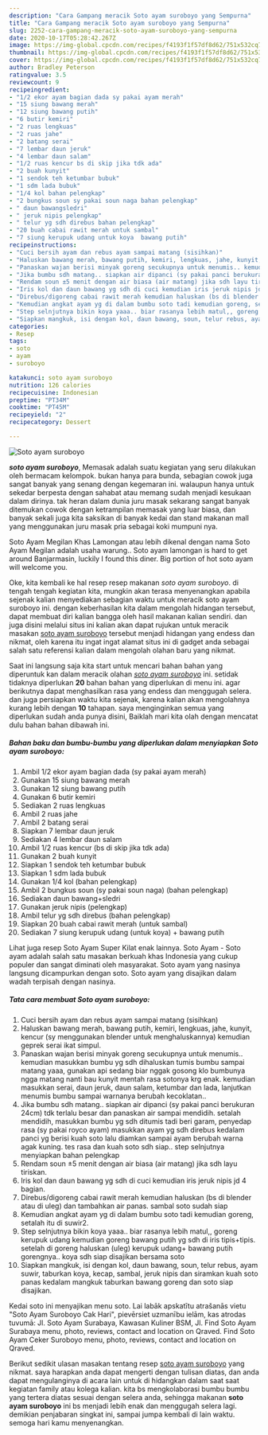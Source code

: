 ```yaml
---
description: "Cara Gampang meracik Soto ayam suroboyo yang Sempurna"
title: "Cara Gampang meracik Soto ayam suroboyo yang Sempurna"
slug: 2252-cara-gampang-meracik-soto-ayam-suroboyo-yang-sempurna
date: 2020-10-17T05:28:42.267Z
image: https://img-global.cpcdn.com/recipes/f4193f1f57df8d62/751x532cq70/soto-ayam-suroboyo-foto-resep-utama.jpg
thumbnail: https://img-global.cpcdn.com/recipes/f4193f1f57df8d62/751x532cq70/soto-ayam-suroboyo-foto-resep-utama.jpg
cover: https://img-global.cpcdn.com/recipes/f4193f1f57df8d62/751x532cq70/soto-ayam-suroboyo-foto-resep-utama.jpg
author: Bradley Peterson
ratingvalue: 3.5
reviewcount: 9
recipeingredient:
- "1/2 ekor ayam bagian dada sy pakai ayam merah"
- "15 siung bawang merah"
- "12 siung bawang putih"
- "6 butir kemiri"
- "2 ruas lengkuas"
- "2 ruas jahe"
- "2 batang serai"
- "7 lembar daun jeruk"
- "4 lembar daun salam"
- "1/2 ruas kencur bs di skip jika tdk ada"
- "2 buah kunyit"
- "1 sendok teh ketumbar bubuk"
- "1 sdm lada bubuk"
- "1/4 kol bahan pelengkap"
- "2 bungkus soun sy pakai soun naga bahan pelengkap"
- " daun bawangsledri"
- " jeruk nipis pelengkap"
- " telur yg sdh direbus bahan pelengkap"
- "20 buah cabai rawit merah untuk sambal"
- "7 siung kerupuk udang untuk koya  bawang putih"
recipeinstructions:
- "Cuci bersih ayam dan rebus ayam sampai matang (sisihkan)"
- "Haluskan bawang merah, bawang putih, kemiri, lengkuas, jahe, kunyit, kencur (sy menggunakan blender untuk menghaluskannya) kemudian geprek serai ikat simpul."
- "Panaskan wajan berisi minyak goreng secukupnya untuk menumis.. kemudian masukkan bumbu yg sdh dihaluskan tumis bumbu sampai matang yaaa, gunakan api sedang biar nggak gosong klo bumbunya ngga matang nanti bau kunyit mentah rasa sotonya krg enak. kemudian masukkan serai, daun jeruk, daun salam, ketumbar dan lada, lanjutkan menumis bumbu sampai warnanya berubah kecoklatan.."
- "Jika bumbu sdh matang.. siapkan air dipanci (sy pakai panci berukuran 24cm) tdk terlalu besar dan panaskan air sampai mendidih. setalah mendidih, masukkan bumbu yg sdh ditumis tadi beri garam, penyedap rasa (sy pakai royco ayam) masukkan ayam yg sdh direbus kedalam panci yg berisi kuah soto lalu diamkan sampai ayam berubah warna agak kuning. tes rasa dan kuah soto sdh siap.. step selnjutnya menyiapkan bahan pelengkap"
- "Rendam soun ±5 menit dengan air biasa (air matang) jika sdh layu tiriskan."
- "Iris kol dan daun bawang yg sdh di cuci kemudian iris jeruk nipis jd 4 bagian."
- "Direbus/digoreng cabai rawit merah kemudian haluskan (bs di blender atau di uleg) dan tambahkan air panas. sambal soto sudah siap"
- "Kemudian angkat ayam yg di dalam bumbu soto tadi kemudian goreng, setalah itu di suwir2."
- "Step selnjutnya bikin koya yaaa.. biar rasanya lebih matul,, goreng kerupuk udang kemudian goreng bawang putih yg sdh di iris tipis+tipis. setelah di goreng haluskan (uleg) kerupuk udang+ bawang putih gorengnya.. koya sdh siap disajikan bersama soto"
- "Siapkan mangkuk, isi dengan kol, daun bawang, soun, telur rebus, ayam suwir, taburkan koya, kecap, sambal, jeruk nipis dan siramkan kuah soto panas kedalam mangkuk taburkan bawang goreng dan soto siap disajikan."
categories:
- Resep
tags:
- soto
- ayam
- suroboyo

katakunci: soto ayam suroboyo 
nutrition: 126 calories
recipecuisine: Indonesian
preptime: "PT34M"
cooktime: "PT45M"
recipeyield: "2"
recipecategory: Dessert

---
```



![Soto ayam suroboyo](https://img-global.cpcdn.com/recipes/f4193f1f57df8d62/751x532cq70/soto-ayam-suroboyo-foto-resep-utama.jpg)

<b><i>soto ayam suroboyo</i></b>, Memasak adalah suatu kegiatan yang seru dilakukan oleh bermacam kelompok. bukan hanya para bunda, sebagian cowok juga sangat banyak yang senang dengan kegemaran ini. walaupun hanya untuk sekedar berpesta dengan sahabat atau memang sudah menjadi kesukaan dalam dirinya. tak heran dalam dunia juru masak sekarang sangat banyak ditemukan cowok dengan ketrampilan memasak yang luar biasa, dan banyak sekali juga kita saksikan di banyak kedai dan stand makanan mall yang menggunakan juru masak pria sebagai koki mumpuni nya.

Soto Ayam Megilan Khas Lamongan atau lebih dikenal dengan nama Soto Ayam Megilan adalah usaha warung.. Soto ayam lamongan is hard to get around Banjarmasin, luckily I found this diner. Big portion of hot soto ayam will welcome you.

Oke, kita kembali ke hal resep resep makanan <i>soto ayam suroboyo</i>. di tengah tengah kegiatan kita, mungkin akan terasa menyenangkan apabila sejenak kalian menyediakan sebagian waktu untuk meracik soto ayam suroboyo ini. dengan keberhasilan kita dalam mengolah hidangan tersebut, dapat membuat diri kalian bangga oleh hasil makanan kalian sendiri. dan juga disini melalui situs ini kalian akan dapat rujukan untuk meracik masakan <u>soto ayam suroboyo</u> tersebut menjadi hidangan yang endess dan nikmat, oleh karena itu ingat ingat alamat situs ini di gadget anda sebagai salah satu referensi kalian dalam mengolah olahan baru yang nikmat.


Saat ini langsung saja kita start untuk mencari bahan bahan yang diperuntuk kan dalam meracik olahan <u><i>soto ayam suroboyo</i></u> ini. setidak tidaknya diperlukan <b>20</b> bahan bahan yang diperlukan di menu ini. agar berikutnya dapat menghasilkan rasa yang endess dan menggugah selera. dan juga persiapkan waktu kita sejenak, karena kalian akan mengolahnya kurang lebih dengan <b>10</b> tahapan. saya menginginkan semua yang diperlukan sudah anda punya disini, Baiklah mari kita olah dengan mencatat dulu bahan bahan dibawah ini.

<!--inarticleads1-->

##### Bahan baku dan bumbu-bumbu yang diperlukan dalam menyiapkan Soto ayam suroboyo:

1. Ambil 1/2 ekor ayam bagian dada (sy pakai ayam merah)
1. Gunakan 15 siung bawang merah
1. Gunakan 12 siung bawang putih
1. Gunakan 6 butir kemiri
1. Sediakan 2 ruas lengkuas
1. Ambil 2 ruas jahe
1. Ambil 2 batang serai
1. Siapkan 7 lembar daun jeruk
1. Sediakan 4 lembar daun salam
1. Ambil 1/2 ruas kencur (bs di skip jika tdk ada)
1. Gunakan 2 buah kunyit
1. Siapkan 1 sendok teh ketumbar bubuk
1. Siapkan 1 sdm lada bubuk
1. Gunakan 1/4 kol (bahan pelengkap)
1. Ambil 2 bungkus soun (sy pakai soun naga) (bahan pelengkap)
1. Sediakan  daun bawang+sledri
1. Gunakan  jeruk nipis (pelengkap)
1. Ambil  telur yg sdh direbus (bahan pelengkap)
1. Siapkan 20 buah cabai rawit merah (untuk sambal)
1. Sediakan 7 siung kerupuk udang (untuk koya) + bawang putih


Lihat juga resep Soto Ayam Super Kilat enak lainnya. Soto Ayam - Soto ayam adalah salah satu masakan berkuah khas Indonesia yang cukup populer dan sangat diminati oleh masyarakat. Soto ayam yang nasinya langsung dicampurkan dengan soto. Soto ayam yang disajikan dalam wadah terpisah dengan nasinya. 

<!--inarticleads2-->

##### Tata cara membuat Soto ayam suroboyo:

1. Cuci bersih ayam dan rebus ayam sampai matang (sisihkan)
1. Haluskan bawang merah, bawang putih, kemiri, lengkuas, jahe, kunyit, kencur (sy menggunakan blender untuk menghaluskannya) kemudian geprek serai ikat simpul.
1. Panaskan wajan berisi minyak goreng secukupnya untuk menumis.. kemudian masukkan bumbu yg sdh dihaluskan tumis bumbu sampai matang yaaa, gunakan api sedang biar nggak gosong klo bumbunya ngga matang nanti bau kunyit mentah rasa sotonya krg enak. kemudian masukkan serai, daun jeruk, daun salam, ketumbar dan lada, lanjutkan menumis bumbu sampai warnanya berubah kecoklatan..
1. Jika bumbu sdh matang.. siapkan air dipanci (sy pakai panci berukuran 24cm) tdk terlalu besar dan panaskan air sampai mendidih. setalah mendidih, masukkan bumbu yg sdh ditumis tadi beri garam, penyedap rasa (sy pakai royco ayam) masukkan ayam yg sdh direbus kedalam panci yg berisi kuah soto lalu diamkan sampai ayam berubah warna agak kuning. tes rasa dan kuah soto sdh siap.. step selnjutnya menyiapkan bahan pelengkap
1. Rendam soun ±5 menit dengan air biasa (air matang) jika sdh layu tiriskan.
1. Iris kol dan daun bawang yg sdh di cuci kemudian iris jeruk nipis jd 4 bagian.
1. Direbus/digoreng cabai rawit merah kemudian haluskan (bs di blender atau di uleg) dan tambahkan air panas. sambal soto sudah siap
1. Kemudian angkat ayam yg di dalam bumbu soto tadi kemudian goreng, setalah itu di suwir2.
1. Step selnjutnya bikin koya yaaa.. biar rasanya lebih matul,, goreng kerupuk udang kemudian goreng bawang putih yg sdh di iris tipis+tipis. setelah di goreng haluskan (uleg) kerupuk udang+ bawang putih gorengnya.. koya sdh siap disajikan bersama soto
1. Siapkan mangkuk, isi dengan kol, daun bawang, soun, telur rebus, ayam suwir, taburkan koya, kecap, sambal, jeruk nipis dan siramkan kuah soto panas kedalam mangkuk taburkan bawang goreng dan soto siap disajikan.


Kedai soto ini menyajikan menu soto. Lai labāk apskatītu atrašanās vietu &#34;Soto Ayam Suroboyo Cak Hari&#34;, pievērsiet uzmanību ielām, kas atrodas tuvumā: Jl. Soto Ayam Surabaya, Kawasan Kuliner BSM, Jl. Find Soto Ayam Surabaya menu, photo, reviews, contact and location on Qraved. Find Soto Ayam Ceker Suroboyo menu, photo, reviews, contact and location on Qraved. 

Berikut sedikit ulasan masakan tentang resep <u>soto ayam suroboyo</u> yang nikmat. saya harapkan anda dapat mengerti dengan tulisan diatas, dan anda dapat mengulanginya di acara lain untuk di hidangkan dalam saat saat kegiatan family atau kolega kalian. kita bs mengkolaborasi bumbu bumbu yang tertera diatas sesuai dengan selera anda, sehingga makanan <b>soto ayam suroboyo</b> ini bs menjadi lebih enak dan menggugah selera lagi. demikian penjabaran singkat ini, sampai jumpa kembali di lain waktu. semoga hari kamu menyenangkan.
